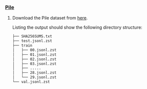 ### [Pile](https://pile.eleuther.ai/)

1. Download the Pile dataset from [here](https://the-eye.eu/public/AI/pile/).

    Listing the output should show the following directory structure:
    <!--pytest.mark.skip-->
    ```bash
    ├── SHA256SUMS.txt
    ├── test.jsonl.zst
    ├── train
    │   ├── 00.jsonl.zst
    │   ├── 01.jsonl.zst
    │   ├── 02.jsonl.zst
    │   ├── 03.jsonl.zst
    │   ├── .....
    │   ├── 28.jsonl.zst
    │   └── 29.jsonl.zst
    └── val.jsonl.zst
    ```
